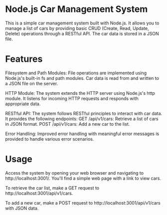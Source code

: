 
# Node.js Car Management System

This is a simple car management system built with Node.js. It allows you to manage a list of cars by providing basic CRUD (Create, Read, Update, Delete) operations through a RESTful API. The car data is stored in a JSON file.

# Features

Filesystem and Path Modules: File operations are implemented using Node.js's built-in fs and path modules. Car data is read from and written to a JSON file on the server.

HTTP Module: The system extends the HTTP server using Node.js's http module. It listens for incoming HTTP requests and responds with appropriate data.

RESTful API: The system follows RESTful principles to interact with car data. It provides the following endpoints:
GET /api/v1/cars: Retrieve a list of cars in JSON format.
POST /api/v1/cars: Add a new car to the list.

Error Handling: Improved error handling with meaningful error messages is provided to handle various error scenarios.

# Usage


Access the system by opening your web browser and navigating to http://localhost:3001/. You'll find a simple web page with a link to view cars.

To retrieve the car list, make a GET request to http://localhost:3001/api/v1/cars.

To add a new car, make a POST request to http://localhost:3001/api/v1/cars with JSON data.